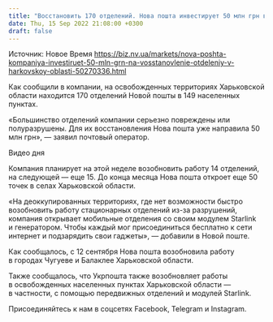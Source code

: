 ```yaml
---
title: "Восстановить 170 отделений. Нова пошта инвестирует 50 млн грн в возвращение в Харьковскую область"
date: Thu, 15 Sep 2022 21:08:00 +0300
draft: false
---
```

Источник: Новое Время https://biz.nv.ua/markets/nova-poshta-kompaniya-investiruet-50-mln-grn-na-vosstanovlenie-otdeleniy-v-harkovskoy-oblasti-50270336.html


Как сообщили в компании, на освобожденных территориях Харьковской области находится 170 отделений Новой пошты в 149 населенных пунктах.

 «Большинство отделений компании серьезно повреждены или полуразрушены. Для их восстановления Нова пошта уже направила 50 млн грн», — заявил почтовый оператор.

 Видео дня   

 Компания планирует на этой неделе возобновить работу 14 отделений, на следующей — еще 15. До конца месяца Нова пошта откроет еще 50 точек в селах Харьковской области.

 «На деоккупированных территориях, где нет возможности быстро возобновить работу стационарных отделений из-за разрушений, компания открывает мобильные отделения со своим модулем Starlink и генератором. Чтобы каждый мог присоединиться бесплатно к сети интернет и подзарядить свои гаджеты», — добавили в Новой поште.

 Как сообщалось, с 12 сентября Нова пошта возобновила работу в городах Чугуеве и Балаклее Харьковской области.



 Также сообщалось, что Укрпошта также возобновляет работы в освобожденных населенных пунктах Харьковской области — в частности, с помощью передвижных отделений и модулей Starlink.

Присоединяйтесь к нам в соцсетях Facebook, Telegram и Instagram.
